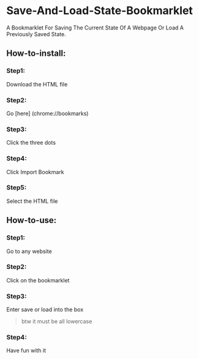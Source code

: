 # Save-And-Load-State-Bookmarklet
A Bookmarklet For Saving The Current State Of A Webpage Or Load A Previously Saved State.
## How-to-install:
### Step1: 
Download the HTML file
### Step2: 
Go [here] (chrome://bookmarks)
### Step3: 
Click the three dots
### Step4: 
Click Import Bookmark
### Step5: 
Select the HTML file
## How-to-use:
### Step1: 
Go to any website
### Step2: 
Click on the bookmarklet
### Step3: 
Enter save or load into the box
> btw it must be all lowercase
### Step4: 
Have fun with it
